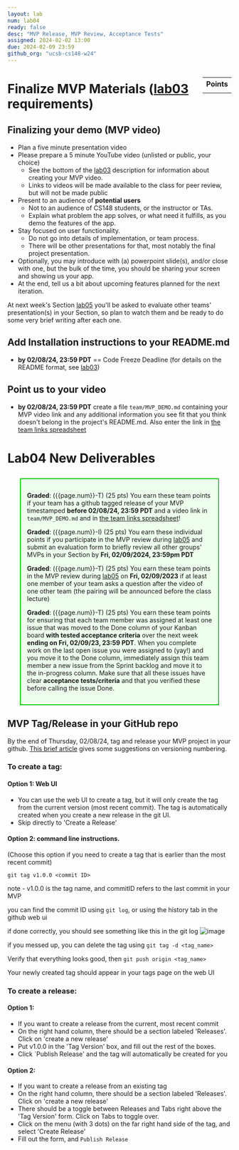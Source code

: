 ```yaml
---
layout: lab
num: lab04
ready: false
desc: "MVP Release, MVP Review, Acceptance Tests"
assigned: 2024-02-02 13:00
due: 2024-02-09 23:59
github_org: "ucsb-cs148-w24"
---
```


<style>
div.grade { margin: 2em; padding: 1em; border: 2px solid #0c0; background-color: #efe; }   
</style>

<div style="float:right; width: auto;">

<table style="margin-top:1em;">
<tr>
   <th>Points</th>
</tr>
<tr>
   <td class="pointCount"></td>
</tr>
</table>

</div>


# Finalize MVP Materials ([lab03](https://ucsb-cs148.github.io/w24/lab/lab03) requirements) 

## Finalizing your demo (MVP video)

* Plan a five minute presentation video
* Please prepare a 5 minute YouTube video (unlisted or public, your choice)
  - See the bottom of the [lab03](https://ucsb-cs148.github.io/w24/lab/lab03/) description for information about creating your MVP video.
  - Links to videos will be made available to the class for peer review, but will not be made public
* Present to an audience of **potential users**
  - Not to an audience of CS148 students, or the instructor or TAs.
  - Explain what problem the app solves, or what need it fulfills, as you demo the features of
    the app.
* Stay focused on user functionality.
  - Do not go into details of implementation, or team process.
  - There will be other presentations for that, most notably the final project presentation. 
* Optionally, you may introduce with (a) powerpoint slide(s), and/or close with one, but the bulk
  of the time, you should be sharing your screen and showing us your app.
* At the end, tell us a bit about upcoming features planned for the next iteration.

At next week's Section [lab05](https://ucsb-cs148.github.io/w24/lab/lab05/) you'll be asked to evaluate other teams' presentation(s) in your Section, so plan to watch them and be ready to do some very brief writing after each one.

## Add Installation instructions to your README.md 
*  **by 02/08/24, 23:59 PDT** == Code Freeze Deadline (for details on the README format, see [lab03](https://ucsb-cs148.github.io/w24/lab/lab03/)) 

## Point us to your video 
*  **by 02/08/24, 23:59 PDT** create a file `team/MVP_DEMO.md` containing your MVP video link and any additional information you see fit that you think doesn't belong in the project's README.md. Also enter the link in [the team links spreadsheet](https://docs.google.com/spreadsheets/d/16dpihuLjsv3rjEDqbXLjG7wxP24qtgpuWBBsVncedO8/edit)


# Lab04 New Deliverables

<div class="grade" markdown="1">

**Graded**: ({{page.num}}-T) (25 pts) You earn these team points if your team has a github tagged release of your MVP timestamped **before 02/08/24, 23:59 PDT** and a video link in `team/MVP_DEMO.md` and in [the team links spreadsheet](https://docs.google.com/spreadsheets/d/16dpihuLjsv3rjEDqbXLjG7wxP24qtgpuWBBsVncedO8/edit)!

**Graded**: ({{page.num}}-I) (25 pts) You earn these individual points if you participate in the MVP review during [lab05](https://ucsb-cs148.github.io/w24/lab/lab05/)  and submit an evaluation form to briefly review all other groups' MVPs in your Section by **Fri, 02/09/2024, 23:59pm PDT**

**Graded**: ({{page.num}}-T) (25 pts) You earn these team points in the MVP review during [lab05](https://ucsb-cs148.github.io/w24/lab/lab05/) on **Fri, 02/09/2023** if at least one member of your team asks a question after the video of one other team (the pairing will be announced before the class lecture) 

**Graded**: ({{page.num}}-T) (25 pts) You earn these team points for ensuring that each team member was assigned at least one issue that was moved to the Done column of your Kanban board **with tested acceptance criteria** over the next week **ending on Fri, 02/09/23, 23:59 PDT**. When you complete work on the last open issue you were assigned to (yay!) and you move it to the Done column, immediately assign this team member a new issue from the Sprint backlog and move it to the in-progress column. Make sure that all these issues have clear **acceptance tests/criteria** and that you verified these before calling the issue Done.   

</div>

## MVP Tag/Release in your GitHub repo
By the end of Thursday, 02/08/24, tag and release your MVP project in your github. 
[This brief article](https://medium.com/@jameshamann/a-brief-guide-to-semantic-versioning-c6055d87c90e) gives some suggestions on versioning numbering.  

### To create a tag:
#### Option 1: Web UI
* You can use the web UI to create a tag, but it will only create the tag from the current version (most recent commit).
The tag is automatically created when you create a new release in the git UI.
* Skip directly to 'Create a Release'

#### Option 2: command line instructions. 
(Choose this option if you need to create a tag that is earlier than the most recent commit)

`git tag v1.0.0 <commit ID>`

note - v1.0.0 is the tag name, and commitID refers to the last commit in your MVP 

you can find the commit ID using `git log`, or using the history tab in the github web ui

if done correctly, you should see something like this in the git log
![image](https://user-images.githubusercontent.com/10558897/116512519-06006680-a87d-11eb-9ead-d6cbc0d633bd.png)

if you messed up, you can delete the tag using `git tag -d <tag_name>`

Verify that everything looks good, then `git push origin <tag_name>`

Your newly created tag should appear in your tags page on the web UI

### To create a release:

#### Option 1:
* If you want to create a release from the current, most recent commit
* On the right hand column, there should be a section labeled 'Releases'. Click on 'create a new release'
* Put v1.0.0 in the 'Tag Version' box, and fill out the rest of the boxes.
* Click `Publish Release' and the tag will automatically be created for you

#### Option 2:
* If you want to create a release from an existing tag
* On the right hand column, there should be a section labeled 'Releases'. Click on 'create a new release'
* There should be a toggle between Releases and Tabs right above the 'Tag Version' form. Click on Tabs to toggle over.
* Click on the  menu (with 3 dots) on the far right hand side of the tag, and select 'Create Release'
* Fill out the form, and `Publish Release`

